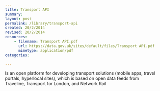 ```yaml
---
title: Transport API
summary: 
layout: post
permalink: /library/transport-api
created: 20/2/2014
revised: 20/2/2014
resources:
    - filename: Transport API.pdf
      url: https://data.gov.uk/sites/default/files/Transport API.pdf
      mimetype: application/pdf
categories:

---
```


<p>Is an open platform for developing transport solutions (mobile apps, travel portals, hyperlocal sites), which is based on open data feeds from Traveline, Transport for London, and Network Rail </p>
